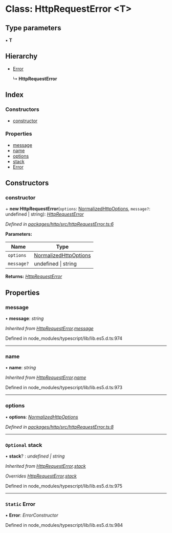 # Class: HttpRequestError <**T**>

## Type parameters

▪ **T**

## Hierarchy

* [Error](httprequesterror.md#static-error)

  ↳ **HttpRequestError**

## Index

### Constructors

* [constructor](httprequesterror.md#constructor)

### Properties

* [message](httprequesterror.md#message)
* [name](httprequesterror.md#name)
* [options](httprequesterror.md#options)
* [stack](httprequesterror.md#optional-stack)
* [Error](httprequesterror.md#static-error)

## Constructors

###  constructor

\+ **new HttpRequestError**(`options`: [NormalizedHttpOptions](../interfaces/normalizedhttpoptions.md), `message?`: undefined | string): *[HttpRequestError](httprequesterror.md)*

*Defined in [packages/http/src/httpRequestError.ts:6](https://github.com/headline-1/coolio/blob/0131267/packages/http/src/httpRequestError.ts#L6)*

**Parameters:**

Name | Type |
------ | ------ |
`options` | [NormalizedHttpOptions](../interfaces/normalizedhttpoptions.md) |
`message?` | undefined &#124; string |

**Returns:** *[HttpRequestError](httprequesterror.md)*

## Properties

###  message

• **message**: *string*

*Inherited from [HttpRequestError](httprequesterror.md).[message](httprequesterror.md#message)*

Defined in node_modules/typescript/lib/lib.es5.d.ts:974

___

###  name

• **name**: *string*

*Inherited from [HttpRequestError](httprequesterror.md).[name](httprequesterror.md#name)*

Defined in node_modules/typescript/lib/lib.es5.d.ts:973

___

###  options

• **options**: *[NormalizedHttpOptions](../interfaces/normalizedhttpoptions.md)*

*Defined in [packages/http/src/httpRequestError.ts:8](https://github.com/headline-1/coolio/blob/0131267/packages/http/src/httpRequestError.ts#L8)*

___

### `Optional` stack

• **stack**? : *undefined | string*

*Inherited from [HttpRequestError](httprequesterror.md).[stack](httprequesterror.md#optional-stack)*

*Overrides [HttpRequestError](httprequesterror.md).[stack](httprequesterror.md#optional-stack)*

Defined in node_modules/typescript/lib/lib.es5.d.ts:975

___

### `Static` Error

▪ **Error**: *ErrorConstructor*

Defined in node_modules/typescript/lib/lib.es5.d.ts:984
